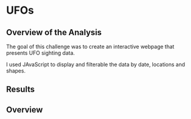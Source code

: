 # UFOs

## Overview of the Analysis
The goal of this challenge was to create an interactive webpage that presents UFO sighting data.

I used JAvaScript to display and filterable the data by date, locations and shapes.

## Results



## Overview
